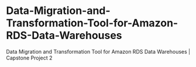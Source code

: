 # Data-Migration-and-Transformation-Tool-for-Amazon-RDS-Data-Warehouses
Data Migration and Transformation Tool for Amazon RDS Data Warehouses | Capstone Project 2
